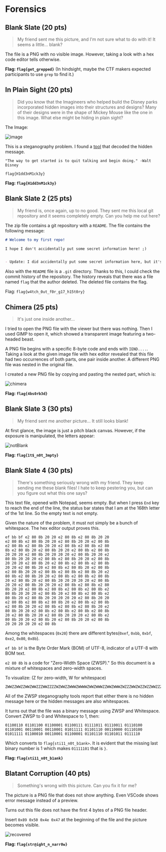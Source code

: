 # Forensics

## Blank Slate (20 pts)

>My friend sent me this picture, and I'm not sure what to do with it! It seems a little... blank?

The file is a PNG with no visible image. However, taking a look with a hex code editor tells otherwise.

**Flag: `flag{get_grepped}`** (In hindsight, maybe the CTF makers expected participants to use `grep` to find it.)

## In Plain Sight (20 pts)

> Did you know that the Imagineers who helped build the Disney parks incorporated hidden images into their structures and designs? Many of their designs were in the shape of Mickey Mouse like the one in this image. What else might be hiding in plain sight?

The Image:

![image](images/inplainsight.png "Mickey Mouse-esque Logo")

This is a steganography problem. I found a [tool](https://stylesuxx.github.io/steganography/) that decoded the hidden message.

```text
"The way to get started is to quit talking and begin doing." -Walt Disney 

flag{H1dd3nM1ck3y}
```

**Flag: `flag{H1dd3nM1ck3y}`**

## Blank Slate 2 (25 pts)

> My friend is, once again, up to no good. They sent me this local git repository and it seems completely empty. Can you help me out here?

The zip file contains a git repository with a  `README`. The file contains the following message:

```md
# Welcome to my first repo!

I hope I don't accidentally put some secret information here! ;)


- Update: I did accidentally put some secret information here, but it's ok; I've taken care of it.
```

Also with the `README` file is a `.git` directory. Thanks to this, I could check the commit history of the repository. The history reveals that there was a file named `flag` that the author deleted. The deleted file contains the flag.

Flag: `flag{w4tch_0ut_f0r_g17_h15t0ry}`

## Chimera (25 pts)

> It's just one inside another...

I tried to open the PNG file with the viewer but there was nothing. Then I used GIMP to open it, which showed a transparent image featuring a two-headed beast.

A PNG file begins with a specific 8-byte code and ends with `IEND....`. Taking a look at the given image file with hex editor revealed that this file had two occurrences of both parts, one pair inside another. A different PNG file was nested in the original file.

I created a new PNG file by copying and pasting the nested part, which is:

![chimera](images/chimera2.png)

**Flag: `flag{4bs0rb3d}`**

## Blank Slate 3 (30 pts)

> My friend sent me another picture... It still looks blank!

At first glance, the image is just a pitch black canvas. However, if the exposure is manipulated, the letters appear:

![notBlank](images/blankslate3.png)

**Flag: `flag{1t$_n0t_3mpty}`**

## Blank Slate 4 (30 pts)

> There's something seriously wrong with my friend. They keep sending me these blank files! I hate to keep pestering you, but can you figure out what this one says?

This text file, opened with Notepad, seems empty. But when I press `End` key to reach the end of the line, the status bar states that I am at the 168th letter of the 1st line. So the empty text is not empty.

Given the nature of the problem, it must not simply be a bunch of whitespace. The hex editor output proves this.

```text
ef bb bf e2 80 8b 20 20 e2 80 8b e2 80 8b 20 20
e2 80 8b e2 80 8b 20 20 e2 80 8b 20 20 e2 80 8b
e2 80 8b e2 80 8b 20 20 e2 80 8b e2 80 8b e2 80
8b e2 80 8b 20 e2 80 8b 20 20 e2 80 8b e2 80 8b
20 20 20 e2 80 8b 20 20 20 20 e2 80 8b 20 20 e2
80 8b 20 20 20 e2 80 8b e2 80 8b 20 20 e2 80 8b
20 20 20 e2 80 8b 20 e2 80 8b e2 80 8b e2 80 8b
20 20 e2 80 8b 20 e2 80 8b e2 80 8b 20 e2 80 8b
e2 80 8b 20 20 e2 80 8b e2 80 8b e2 80 8b 20 e2
80 8b e2 80 8b 20 20 e2 80 8b e2 80 8b e2 80 8b
20 e2 80 8b 20 e2 80 8b 20 20 20 20 20 e2 80 8b
20 20 e2 80 8b 20 20 20 e2 80 8b e2 80 8b e2 80
8b 20 20 e2 80 8b e2 80 8b e2 80 8b e2 80 8b e2
80 8b 20 20 20 e2 80 8b 20 e2 80 8b e2 80 8b e2
80 8b 20 e2 80 8b 20 20 20 20 20 e2 80 8b 20 20
e2 80 8b e2 80 8b e2 80 8b 20 e2 80 8b e2 80 8b
e2 80 8b 20 20 e2 80 8b e2 80 8b e2 80 8b 20 e2
80 8b 20 20 e2 80 8b e2 80 8b e2 80 8b e2 80 8b
20 e2 80 8b 20 20 e2 80 8b 20 20 20 e2 80 8b e2
80 8b 20 20 e2 80 8b 20 e2 80 8b 20 20 e2 80 8b
20 20 20 20 20 e2 80 8b
```

Among the whitespaces (`0x20`) there are different bytes(`0xef`, `0xbb`, `0xbf`, `0xe2`, `0x80`, `0x8b`).

`ef bb bf` is the Byte Order Mark (BOM) of UTF-8, indicator of a UTF-8 with BOM text.

`e2 80 8b` is a code for "Zero-Width Space (ZWSP)." So this document is a mixture of whitespaces and zero-width spaces.

To visualize: (Z for zero-width, W for whitespace)

```text
ZWWZZWWZZWWZWWZZZWWZZZZWZWWZZWWWZWWWWZWWZWWWZZWWZWWWZWZZZWWZWZZWZZWWZZZWZZWWZZZWZWZWWWWWZWWZWWWZZZWWZZZZZWWWZWZZZWZWWWWWZWWZZZWZZZWWZZZWZWWZZZZWZWWZWWWZZWWZWZWWZWWWWWZ
```

All of the ZWSP steganography tools report that either there is no hidden message here or the hidden messages are also whitespaces.

It turns out that the file was a binary message using ZWSP and Whitespace. Convert ZWSP to 0 and Whitespace to 1, then:

```text
01100110 01101100 01100001 01100111 01111011 01110011 01110100 01101001 00110001 00110001 01011111 01101110 00110000 01110100 01011111 01100010 00110001 01100001 01101110 01101011 0111110 
```

Which converts to `flag{sti11_n0t_b1ank>`. It is evident that the missing last binary number is 1 which makes `01111101` that is `}`.

**Flag: `flag{sti11_n0t_b1ank}`**

## Blatant Corruption (40 pts)

> Something's wrong with this picture. Can you fix it for me?

The picture is a PNG file that does not show anything. Even VSCode shows error message instead of a preview.

Turns out this file does not have the first 4 bytes of a PNG file header.

Insert `0x89 0x50 0x4e 0x47` at the beginning of the file and the picture becomes visible.

![recovered](images/corrupt.png)

**Flag: `flag{str@ight_n_narr0w}`**
